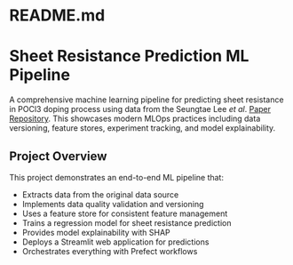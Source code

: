 # README.md
# Sheet Resistance Prediction ML Pipeline

A comprehensive machine learning pipeline for predicting sheet resistance in POCl3 doping process using data from the Seungtae Lee *et al*. [Paper](https://www.sciencedirect.com/science/article/abs/pii/S1369800125004962) [Repository](https://github.com/KU-Seungtae/POCl3_ML). This showcases modern MLOps practices including data versioning, feature stores, experiment tracking, and model explainability.

## Project Overview

This project demonstrates an end-to-end ML pipeline that:
- Extracts data from the original data source
- Implements data quality validation and versioning
- Uses a feature store for consistent feature management
- Trains a regression model for sheet resistance prediction
- Provides model explainability with SHAP
- Deploys a Streamlit web application for predictions
- Orchestrates everything with Prefect workflows